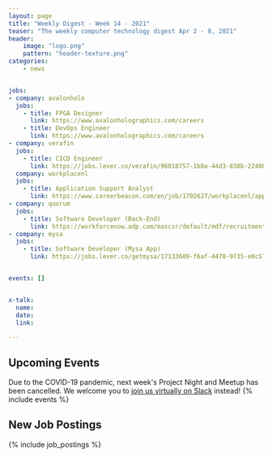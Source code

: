 ```yaml
---
layout: page
title: "Weekly Digest - Week 14 - 2021"
teaser: "The weekly computer technology digest Apr 2 - 8, 2021"
header:
    image: "logo.png"
    pattern: "header-texture.png"
categories:
    - news


jobs: 
- company: avalonholo
  jobs:
    - title: FPGA Designer
      link: https://www.avalonholographics.com/careers
    - title: DevOps Engineer
      link: https://www.avalonholographics.com/careers
- company: verafin
  jobs:
    - title: CICD Engineer
      link: https://jobs.lever.co/verafin/96018757-1b8a-44d3-838b-224005b445b0
  company: workplacenl
  jobs:
    - title: Application Support Analyst
      link: https://www.careerbeacon.com/en/job/1702627/workplacenl/application-support-analyst/st-john-s
- company: quorum
  jobs:
    - title: Software Developer (Back-End)
      link: https://workforcenow.adp.com/mascsr/default/mdf/recruitment/recruitment.html?cid=978f4299-eee2-4d9e-a9e2-51a1c0ba3aad&ccId=19000101_000001&jobId=383679
- company: mysa
  jobs:
    - title: Software Developer (Mysa App)
      link: https://jobs.lever.co/getmysa/17133609-f6af-4478-9735-e0c571227360


events: []


x-talk:
  name:
  date:
  link:

---
```


## Upcoming Events
Due to the COVID-19 pandemic, next week's Project Night and Meetup has been cancelled. We welcome you to [join us virtually on Slack](https://join.slack.com/t/ctsnl/shared_invite/enQtNzE5Mzc1OTA3ODI2LTdhODg1ZTQ4YTMwNDRkYzI2OWZjOTZmYWZjNjA3N2QzMTRiZWEyNmI0MTRmYjNjMDFhZGUxNzlhY2I5YjEwMTk) instead!
{% include events %}

## New Job Postings
{% include job_postings %}
